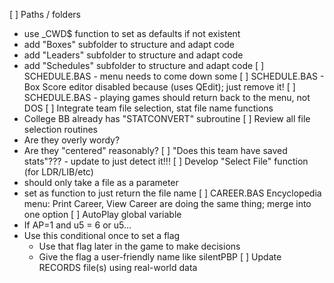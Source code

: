 
[ ] Paths / folders 
- use _CWD$ function to set as defaults if not existent
- add "Boxes" subfolder to structure and adapt code
- add "Leaders" subfolder to structure and adapt code
- add "Schedules" subfolder to structure and adapt code
[ ] SCHEDULE.BAS - menu needs to come down some
[ ] SCHEDULE.BAS - Box Score editor disabled because (uses QEdit); just remove it!
[ ] SCHEDULE.BAS - playing games should return back to the menu, not DOS
[ ] Integrate team file selection, stat file name functions
- College BB already has "STATCONVERT" subroutine
[ ] Review all file selection routines
- Are they overly wordy?
- Are they "centered" reasonably?
[ ] "Does this team have saved stats"??? - update to just detect it!!!
[ ] Develop "Select File" function (for LDR/LIB/etc)
- should only take a file as a parameter
- set as function to just return the file name
[ ] CAREER.BAS Encyclopedia menu: Print Career, View Career are doing the same thing; merge into one option
[ ] AutoPlay global variable
- If AP=1 and u5 = 6 or u5...
- Use this conditional once to set a flag
	- Use that flag later in the game to make decisions
	- Give the flag a user-friendly name like silentPBP
[ ] Update RECORDS file(s) using real-world data
